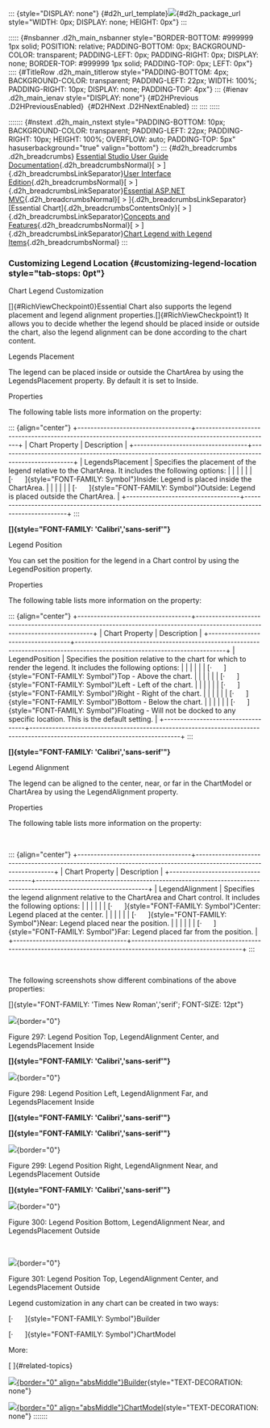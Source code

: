 ::: {style="DISPLAY: none"}
[](ms-xhelp:///?Id=d2h_url_template){#d2h_url_template}![](!package_url!){#d2h_package_url style="WIDTH: 0px; DISPLAY: none; HEIGHT: 0px"}
:::

::::: {#nsbanner .d2h_main_nsbanner style="BORDER-BOTTOM: #999999 1px solid; POSITION: relative; PADDING-BOTTOM: 0px; BACKGROUND-COLOR: transparent; PADDING-LEFT: 0px; PADDING-RIGHT: 0px; DISPLAY: none; BORDER-TOP: #999999 1px solid; PADDING-TOP: 0px; LEFT: 0px"}
:::: {#TitleRow .d2h_main_titlerow style="PADDING-BOTTOM: 4px; BACKGROUND-COLOR: transparent; PADDING-LEFT: 22px; WIDTH: 100%; PADDING-RIGHT: 10px; DISPLAY: none; PADDING-TOP: 4px"}
::: {#ienav .d2h_main_ienav style="DISPLAY: none"}
[](ms-xhelp:///?Id=efdefd7d-b2b3-4820-b8f4-06098b422219){#D2HPrevious .D2HPreviousEnabled}  [](ms-xhelp:///?Id=201bbd07-95b2-469b-a2b4-b7ebc85043f2){#D2HNext .D2HNextEnabled}
:::
::::
:::::

::::::: {#nstext .d2h_main_nstext style="PADDING-BOTTOM: 10px; BACKGROUND-COLOR: transparent; PADDING-LEFT: 22px; PADDING-RIGHT: 10px; HEIGHT: 100%; OVERFLOW: auto; PADDING-TOP: 5px" hasuserbackground="true" valign="bottom"}
::: {#d2h_breadcrumbs .d2h_breadcrumbs}
[Essential Studio User Guide Documentation](ms-xhelp:///?Id=12457748-09e3-4d74-a240-8e049cedf030){.d2h_breadcrumbsNormal}[ \> ]{.d2h_breadcrumbsLinkSeparator}[User Interface Edition](ms-xhelp:///?Id=c29296b7-531c-413b-a0ec-488ca1f7f669){.d2h_breadcrumbsNormal}[ \> ]{.d2h_breadcrumbsLinkSeparator}[Essential ASP.NET MVC](ms-xhelp:///?Id=4b14e7d1-65c4-4f67-b1aa-2c37709905a5){.d2h_breadcrumbsNormal}[ \> ]{.d2h_breadcrumbsLinkSeparator}[Essential Chart]{.d2h_breadcrumbsContentsOnly}[ \> ]{.d2h_breadcrumbsLinkSeparator}[Concepts and Features](ms-xhelp:///?Id=696f5666-8b81-4685-9bd9-12198f06f3ad){.d2h_breadcrumbsNormal}[ \> ]{.d2h_breadcrumbsLinkSeparator}[Chart Legend with Legend Items](ms-xhelp:///?Id=da36b9c7-3e53-42d5-b02c-dbead57fef4f){.d2h_breadcrumbsNormal}
:::

### Customizing Legend Location {#customizing-legend-location style="tab-stops: 0pt"}

Chart Legend Customization

[]{#RichViewCheckpoint0}Essential Chart also supports the legend placement and legend alignment properties.[]{#RichViewCheckpoint1} It allows you to decide whether the legend should be placed inside or outside the chart, also the legend alignment can be done according to the chart content.

Legends Placement

The legend can be placed inside or outside the ChartArea by using the LegendsPlacement property. By default it is set to Inside.

Properties

The following table lists more information on the property:

::: {align="center"}
+-----------------------------------+-----------------------------------------------------------------------------------------------------+
| Chart Property                    | Description                                                                                         |
+-----------------------------------+-----------------------------------------------------------------------------------------------------+
| LegendsPlacement                  | Specifies the placement of the legend relative to the ChartArea. It includes the following options: |
|                                   |                                                                                                     |
|                                   | [·      ]{style="FONT-FAMILY: Symbol"}Inside: Legend is placed inside the ChartArea.                |
|                                   |                                                                                                     |
|                                   | [·      ]{style="FONT-FAMILY: Symbol"}Outside: Legend is placed outside the ChartArea.              |
+-----------------------------------+-----------------------------------------------------------------------------------------------------+
:::

**[]{style="FONT-FAMILY: 'Calibri','sans-serif'"}** 

Legend Position

You can set the position for the legend in a Chart control by using the LegendPosition property.

Properties

The following table lists more information on the property:

::: {align="center"}
+-----------------------------------+----------------------------------------------------------------------------------------------------------------------------+
| Chart Property                    | Description                                                                                                                |
+-----------------------------------+----------------------------------------------------------------------------------------------------------------------------+
| LegendPosition                    | Specifies the position relative to the chart for which to render the legend. It includes the following options:            |
|                                   |                                                                                                                            |
|                                   | [·      ]{style="FONT-FAMILY: Symbol"}Top - Above the chart.                                                               |
|                                   |                                                                                                                            |
|                                   | [·      ]{style="FONT-FAMILY: Symbol"}Left - Left of the chart.                                                            |
|                                   |                                                                                                                            |
|                                   | [·      ]{style="FONT-FAMILY: Symbol"}Right - Right of the chart.                                                          |
|                                   |                                                                                                                            |
|                                   | [·      ]{style="FONT-FAMILY: Symbol"}Bottom - Below the chart.                                                            |
|                                   |                                                                                                                            |
|                                   | [·      ]{style="FONT-FAMILY: Symbol"}Floating - Will not be docked to any specific location. This is the default setting. |
+-----------------------------------+----------------------------------------------------------------------------------------------------------------------------+
:::

**[]{style="FONT-FAMILY: 'Calibri','sans-serif'"}** 

Legend Alignment

The legend can be aligned to the center, near, or far in the ChartModel or ChartArea by using the LegendAlignment property.

Properties

The following table lists more information on the property:

 

::: {align="center"}
+-----------------------------------+----------------------------------------------------------------------------------------------------------------+
| Chart Property                    | Description                                                                                                    |
+-----------------------------------+----------------------------------------------------------------------------------------------------------------+
| LegendAlignment                   | Specifies the legend alignment relative to the ChartArea and Chart control. It includes the following options: |
|                                   |                                                                                                                |
|                                   | [·      ]{style="FONT-FAMILY: Symbol"}Center: Legend placed at the center.                                     |
|                                   |                                                                                                                |
|                                   | [·      ]{style="FONT-FAMILY: Symbol"}Near: Legend placed near the position.                                   |
|                                   |                                                                                                                |
|                                   | [·      ]{style="FONT-FAMILY: Symbol"}Far: Legend placed far from the position.                                |
+-----------------------------------+----------------------------------------------------------------------------------------------------------------+
:::

 

The following screenshots show different combinations of the above properties:

[]{style="FONT-FAMILY: 'Times New Roman','serif'; FONT-SIZE: 12pt"} 

![](ImagesExt/image69_211.jpg){border="0"}

Figure 297: Legend Position Top, LegendAlignment Center, and LegendsPlacement Inside

**[]{style="FONT-FAMILY: 'Calibri','sans-serif'"}** 

![](ImagesExt/image69_212.jpg){border="0"}

Figure 298: Legend Position Left, LegendAlignment Far, and LegendsPlacement Inside

**[]{style="FONT-FAMILY: 'Calibri','sans-serif'"}** 

**[]{style="FONT-FAMILY: 'Calibri','sans-serif'"}** 

![](ImagesExt/image69_213.jpg){border="0"}

Figure 299: Legend Position Right, LegendAlignment Near, and LegendsPlacement Outside

**[]{style="FONT-FAMILY: 'Calibri','sans-serif'"}** 

![](ImagesExt/image69_214.jpg){border="0"}

Figure 300: Legend Position Bottom, LegendAlignment Near, and LegendsPlacement Outside

 

![](ImagesExt/image69_215.jpg){border="0"}

Figure 301: Legend Position Top, LegendAlignment Center, and LegendsPlacement Outside

Legend customization in any chart can be created in two ways:

[·      ]{style="FONT-FAMILY: Symbol"}Builder

[·      ]{style="FONT-FAMILY: Symbol"}ChartModel

More:

[ ]{#related-topics}

[![](button.gif){border="0" align="absMiddle"}Builder](ms-xhelp:///?Id=f121fc68-5b57-493f-a8be-8d8b783c1885){style="TEXT-DECORATION: none"}

[![](button.gif){border="0" align="absMiddle"}ChartModel](ms-xhelp:///?Id=a307e8af-8a55-4079-88ca-177b0873cc50){style="TEXT-DECORATION: none"}
:::::::
